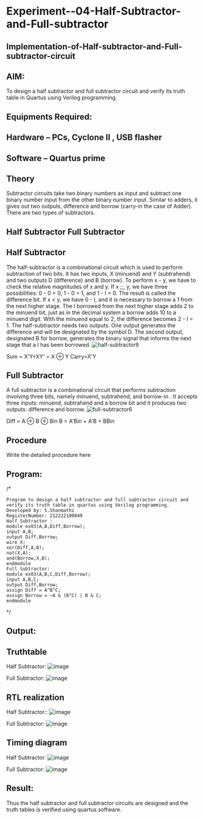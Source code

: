 # Experiment--04-Half-Subtractor-and-Full-subtractor
## Implementation-of-Half-subtractor-and-Full-subtractor-circuit
## AIM:
To design a half subtractor and full subtractor circuit and verify its truth table in Quartus using Verilog programming.

## Equipments Required:
## Hardware – PCs, Cyclone II , USB flasher
## Software – Quartus prime
## Theory
Subtractor circuits take two binary numbers as input and subtract one binary number input from the other binary number input. Similar to adders, it gives out two outputs, difference and borrow (carry-in the case of Adder). There are two types of subtractors.

## Half Subtractor Full Subtractor
## Half Subtractor
The half-subtractor is a combinational circuit which is used to perform subtraction of two bits. It has two inputs, X (minuend) and Y (subtrahend) and two outputs D (difference) and B (borrow). To perform x - y, we have to check the relative magnitudes of x and y. If x ;;, y, we have three possibilities: 0 - 0 = 0, 1 - 0 = 1, and 1 - I = 0. The result is called the difference bit. If x < y, we have 0 - I, and it is necessary to borrow a 1 from the next higher stage. The I borrowed from the next higher stage adds 2 to the minuend bit, just as in the decimal system a borrow adds 10 to a minuend digit. With the minuend equal to 2, the difference becomes 2 - I = 1. The half-subtractor needs two outputs. One output generates the difference and will be designated by the symbol D. The second output, designated B for borrow, generates the binary signal that informs the next stage that a I has been borrowed.
![half-subtractor9](https://user-images.githubusercontent.com/36288975/166112538-58c3bc7c-ee5d-4e6a-ac8d-8e8328efe27a.png)


Sum = X'Y+XY' = X ⊕ Y
Carry=X'Y

## Full Subtractor
A full subtractor is a combinational circuit that performs subtraction involving three bits, namely minuend, subtrahend, and borrow-in . It accepts three inputs: minuend, subtrahend and a borrow bit and it produces two outputs: difference and borrow. 
![full-subtractor6](https://user-images.githubusercontent.com/36288975/166112541-24c68359-3de8-4674-ae22-8272ffc385ed.png)


Diff = A ⊕ B ⊕ Bin B = A'Bin + A'B + BBin

## Procedure



Write the detailed procedure here 


## Program:
/*
```
Program to design a half subtractor and full subtractor circuit and verify its truth table in quartus using Verilog programming.
Developed by: S.Shanmathi
RegisterNumber: 212222100049 
Half Subtractor : 
module ex03(A,B,Diff,Borrow);
input A,B;
output Diff,Borrow;
wire X;
xor(Diff,A,B);
not(X,A);
and(Borrow,X,B);
endmodule
Full Subtractor:
module ex03(A,B,C,Diff,Borrow);
input A,B,C;
output Diff,Borrow;
assign Diff = A^B^C;
assign Borrow = ~A & (B^C) | B & C;
endmodule
```
*/

## Output:

## Truthtable

Half Subtractor:
![image](https://user-images.githubusercontent.com/121243595/236870344-de646b34-019c-412d-8b63-aa5869293ac3.png)

Full Subtractor:
![image](https://user-images.githubusercontent.com/121243595/236870703-6c246257-6e0b-4aed-b811-dec32ac5cbde.png)

##  RTL realization

Half Subtractor::
![image](https://user-images.githubusercontent.com/121243595/236870404-3ea7b572-0fa8-4f4c-9f1b-dc252acef772.png)

Full Subtractor:
![image](https://user-images.githubusercontent.com/121243595/236875452-b0a6fa6c-b259-475f-a0ad-e986348172a1.png)

## Timing diagram 

Half Subtractor:
![image](https://user-images.githubusercontent.com/121243595/236870481-5fa3967f-5eb3-4ed8-af5e-56348984c59e.png)

Full Subtractor:
![image](https://user-images.githubusercontent.com/121243595/236875494-1830b5e2-5c9f-41fa-acb5-a24da64bfbe1.png)

## Result:
Thus the half subtractor and full subtractor circuits are designed and the truth tables is verified using quartus software.
